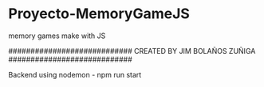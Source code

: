 # Proyecto-MemoryGameJS
memory games make with JS

############################
 CREATED BY JIM BOLAÑOS ZUÑIGA
############################



Backend using nodemon - npm run start 
